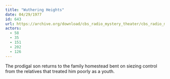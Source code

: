 ```yaml
---
title: "Wuthering Heights"
date: 04/29/1977
id: 643
url: https://archive.org/download/cbs_radio_mystery_theater/cbs_radio_mystery_theater-0601-0650.zip/cbs_radio_mystery_theater-0601-0650%2Fcbsrmt_0643_wuthering_heights.mp3
actors:
  - 58
  - 35
  - 151
  - 202
  - 126
---
```

The prodigal son returns to the family homestead bent on siezing control from the relatives that treated him poorly as a youth.